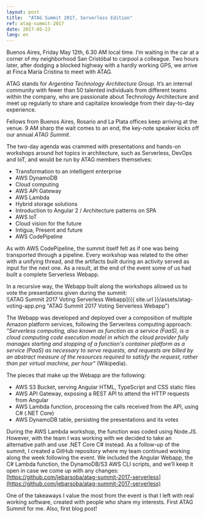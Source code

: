 ```yaml
---
layout: post
title:  "ATAG Summit 2017, Serverless Edition"
ref: atag-summit-2017
date: 2017-05-23
lang: en
---
```


Buenos Aires, Friday May 12th, 6.30 AM local time. I’m waiting in the car at a corner of my neighborhood San Cristóbal to carpool a colleague. Two hours later, after dodging a blocked highway with a hardly working GPS, we arrive at Finca María Cristina to meet with ATAG.

ATAG stands for *Argentina Technology Architecture Group*. It’s an internal community with fewer than 50 talented individuals from different teams within the company, who are passionate about Technology Architecture and meet up regularly to share and capitalize knowledge from their day-to-day experience.

Fellows from Buenos Aires, Rosario and La Plata offices keep arriving at the venue. 9 AM sharp the wait comes to an end, the key-note speaker kicks off our annual *ATAG Summit*.

The two-day agenda was crammed with presentations and hands-on workshops around hot topics in architecture, such as Serverless, DevOps and IoT, and would be run by ATAG members themselves:  
* Transformation to an intelligent enterprise
* AWS DynamoDB
* Cloud computing
* AWS API Gateway
* AWS Lambda
* Hybrid storage solutions
* Introduction to Angular 2 / Architecture patterns on SPA
* AWS IoT
* Cloud vision for the future
* Intigua, Present and future
* AWS CodePipeline

As with AWS CodePipeline, the summit itself felt as if one was being transported through a pipeline. Every workshop was related to the other with a unifying thread, and the artifacts built during an activity served as input for the next one. As a result, at the end of the event some of us had built a complete Serverless Webapp.

In a recursive way, the Webapp built along the workshops allowed us to vote the presentations given during the summit:  
![ATAG Summit 2017 Voting Serverless Webapp]({{ site.url }}/assets/atag-voting-app.png "ATAG Summit 2017 Voting Serverless Webapp")

The Webapp was developed and deployed over a composition of multiple Amazon platform services, following the Serverless computing approach:  
*"Serverless computing, also known as function as a service (FaaS), is a cloud computing code execution model in which the cloud provider fully manages starting and stopping of a function's container platform as a service (PaaS) as necessary to serve requests, and requests are billed by an abstract measure of the resources required to satisfy the request, rather than per virtual machine, per hour"* (Wikipedia).

The pieces that make up the Webapp are the following:  
* AWS S3 Bucket, serving Angular HTML, TypeScript and CSS static files
* AWS API Gateway, exposing a REST API to attend the HTTP requests from Angular
* AWS Lambda function, processing the calls received from the API, using C# (.NET Core)
* AWS DynamoDB table, persisting the presentations and its votes

During the AWS Lambda workshop, the function was coded using Node.JS. However, with the team I was working with we decided to take an alternative path and use .NET Core C# instead. As a follow-up of the summit, I created a GitHub repository where my team continued working along the week following the event. We included the Angular Webapp, the C# Lambda function, the DynamoDB/S3 AWS CLI scripts, and we’ll keep it open in case we come up with any changes:  
[https://github.com/jebarsoba/atag-summit-2017-serverless](https://github.com/jebarsoba/atag-summit-2017-serverless)

One of the takeaways I value the most from the event is that I left with real working software, created with people who share my interests. First ATAG Summit for me. Also, first blog post!
